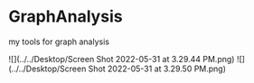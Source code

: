 # GraphAnalysis
my tools for graph analysis

![](../../Desktop/Screen Shot 2022-05-31 at 3.29.44 PM.png)
![](../../Desktop/Screen Shot 2022-05-31 at 3.29.50 PM.png)